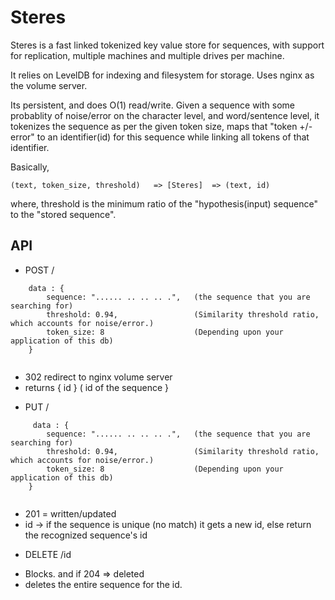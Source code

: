 
# Steres

Steres is a fast linked tokenized key value store for sequences, with support for replication, multiple machines and multiple drives per machine.

It relies on LevelDB for indexing and filesystem for storage. Uses nginx as the volume server.

Its persistent, and does O(1) read/write. 
Given a sequence with some probablity of noise/error on
the character level, and word/sentence level, it tokenizes 
the sequence as per the given token size, maps that "token +/- error" to 
an identifier(id) for this sequence while linking all tokens of that identifier. 


Basically,
```
(text, token_size, threshold)   => [Steres]  => (text, id) 
```
where, threshold is the minimum ratio of the "hypothesis(input) sequence" to the "stored sequence".

## API


- POST /
```
    data : {
        sequence: "...... .. .. .. .",   (the sequence that you are searching for)
        threshold: 0.94,                 (Similarity threshold ratio, which accounts for noise/error.)
        token_size: 8                    (Depending upon your application of this db)  
    }
  
```
* 302 redirect to nginx volume server
* returns { id } ( id of the sequence }
- PUT /
```
     data : {
        sequence: "...... .. .. .. .",   (the sequence that you are searching for)
        threshold: 0.94,                 (Similarity threshold ratio, which accounts for noise/error.)
        token_size: 8                    (Depending upon your application of this db)  
    }
   
```
* 201 = written/updated 
* id -> if the sequence is unique (no match) it gets a new id, else return the recognized sequence's id

- DELETE /id
* Blocks. and if 204 => deleted
* deletes the entire sequence for the id.
